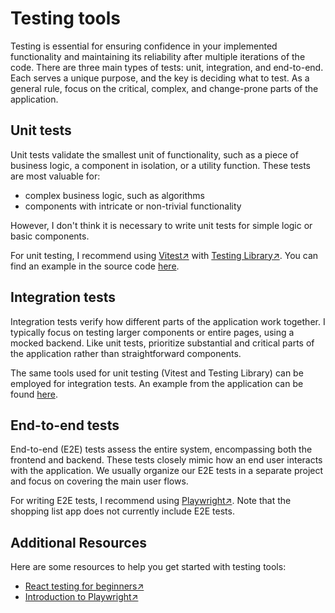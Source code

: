# Testing tools

Testing is essential for ensuring confidence in your implemented functionality and maintaining its reliability after multiple iterations of the code. There are three main types of tests: unit, integration, and end-to-end. Each serves a unique purpose, and the key is deciding what to test. As a general rule, focus on the critical, complex, and change-prone parts of the application.

## Unit tests

Unit tests validate the smallest unit of functionality, such as a piece of business logic, a component in isolation, or a utility function. These tests are most valuable for:

- complex business logic, such as algorithms
- components with intricate or non-trivial functionality

However, I don't think it is necessary to write unit tests for simple logic or basic components.

For unit testing, I recommend using [Vitest↗](https://vitest.dev/) with [Testing Library↗](https://testing-library.com/). You can find an example in the source code [here](../src/features/shoppingLists/services/shoppingListStatsService.test.ts).

## Integration tests

Integration tests verify how different parts of the application work together. I typically focus on testing larger components or entire pages, using a mocked backend. Like unit tests, prioritize substantial and critical parts of the application rather than straightforward components.

The same tools used for unit testing (Vitest and Testing Library) can be employed for integration tests. An example from the application can be found [here](../src/features/shoppingLists/components/shoppingListsPage/shoppingListsPage.test.tsx).

## End-to-end tests

End-to-end (E2E) tests assess the entire system, encompassing both the frontend and backend. These tests closely mimic how an end user interacts with the application. We usually organize our E2E tests in a separate project and focus on covering the main user flows.

For writing E2E tests, I recommend using [Playwright↗](https://playwright.dev/). Note that the shopping list app does not currently include E2E tests.

## Additional Resources

Here are some resources to help you get started with testing tools:

- [React testing for beginners↗](https://www.youtube.com/watch?v=8Xwq35cPwYg)
- [Introduction to Playwright↗](https://www.youtube.com/watch?v=lCb9JoZFpHI)
